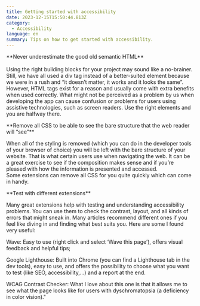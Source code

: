 ```yaml
---
title: Getting started with accessibility
date: 2023-12-15T15:50:44.813Z
category:
  - Accessibility
language: en
summary: Tips on how to get started with accessibility.
---
```

\*\*Never underestimate the good old semantic HTML\*\*\
\
Using the right building blocks for your project may sound like a no-brainer. Still, we have all used a div tag instead of a better-suited element because we were in a rush and “it doesn’t matter, it works and it looks the same”. However, HTML tags exist for a reason and usually come with extra benefits when used correctly. What might not be perceived as a problem by us when developing the app can cause confusion or problems for users using assistive technologies, such as screen readers. Use the right elements and you are halfway there.

\*\*Remove all CSS to be able to see the bare structure that the web reader will “see”\*\*

When all of the styling is removed (which you can do in the developer tools of your browser of choice) you will be left with the bare structure of your website. That is what certain users use when navigating the web. It can be a great exercise to see if the composition makes sense and if you’re pleased with how the information is presented and accessed.\
Some extensions can remove all CSS for you quite quickly which can come in handy.

\*\*Test with different extensions\*\*

Many great extensions help with testing and understanding accessibility problems. You can use them to check the contrast, layout, and all kinds of errors that might sneak in. Many articles recommend different ones if you feel like diving in and finding what best suits you. Here are some I found very useful:

Wave: Easy to use (right click and select ‘Wave this page’), offers visual feedback and helpful tips;

Google Lighthouse: Built into Chrome (you can find a Lighthouse tab in the dev tools), easy to use, and offers the possibility to choose what you want to test (like SEO, accessibility,…) and a report at the end.

WCAG Contrast Checker: What I love about this one is that it allows me to see what the page looks like for users with dyschromatopsia (a deficiency in color vision)."